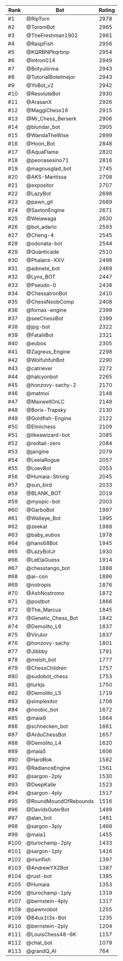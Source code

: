 Rank|Bot|Rating
---|---|---
#1|@RipTorn|2978
#2|@ToromBot|2965
#3|@TheFreshman1902|2961
#4|@RaspFish|2956
#5|@KQRBNPkqrbnp|2954
#6|@Intron014|2949
#7|@Botyuliirma|2943
#8|@TutorialBotelmejor|2943
#9|@YoBot_v2|2942
#10|@ResoluteBot|2930
#11|@ArasanX|2926
#12|@MaggiChess16|2915
#13|@Mr_Chess_Berserk|2906
#14|@blundar_bot|2905
#15|@WandaTheWise|2899
#16|@Hoon_Bot|2848
#17|@AquaFlame|2820
#18|@peonasesino71|2816
#19|@magnusglad_bot|2745
#20|@AKS-Mantissa|2708
#21|@expositor|2707
#22|@LazyBot|2698
#23|@pawn_git|2689
#24|@SaxtonEngine|2671
#25|@Weiawaga|2630
#26|@bot_adario|2593
#27|@Cheng-4|2545
#28|@odonata-bot|2544
#29|@Quanticade|2510
#30|@Phalanx-XXV|2498
#31|@admete_bot|2469
#32|@Lynx_BOT|2447
#33|@Pseudo-0|2438
#34|@ChessatronBot|2410
#35|@ChessNoobComp|2408
#36|@fornax-engine|2399
#37|@seeChessBot|2399
#38|@jpg-bot|2322
#39|@FataliiBot|2321
#40|@eubos|2305
#41|@Zagreus_Engine|2298
#42|@WolfuhfuhBot|2290
#43|@catriever|2272
#44|@halcyonbot|2265
#45|@honzovy-sachy-2|2170
#46|@matmoi|2148
#47|@MaxwellOnLC|2148
#48|@Boris-Trapsky|2130
#49|@Goldfish-Engine|2122
#50|@Elmichess|2109
#51|@likeawizard-bot|2085
#52|@redtail-zero|2084
#53|@jangine|2079
#54|@LeelaRogue|2057
#55|@LoevBot|2053
#56|@Humaia-Strong|2045
#57|@sun_bird|2033
#58|@BLANK_BOT|2019
#59|@myopic-bot|2003
#60|@GarboBot|1997
#61|@Walleye_Bot|1995
#62|@zeekat|1988
#63|@baby_eubos|1978
#64|@hans68Bot|1945
#65|@LazyBotJr|1930
#66|@LeElaGuess|1914
#67|@chesstango_bot|1888
#68|@ai-con|1886
#69|@notropis|1876
#70|@AshNostromo|1872
#71|@postbot|1866
#72|@The_Marcus|1845
#73|@Genetic_Chess_Bot|1842
#74|@Demolito_L6|1837
#75|@Virutor|1837
#76|@honzovy-sachy|1801
#77|@Jibbby|1791
#78|@melsh_bot|1777
#79|@ChessChildren|1757
#80|@sudobot_chess|1753
#81|@turkjs|1750
#82|@Demolito_L5|1719
#83|@simplexitor|1708
#84|@noobic_bot|1672
#85|@maia9|1664
#86|@schnecken_bot|1661
#87|@ArduChessBot|1657
#88|@Demolito_L4|1620
#89|@maia5|1606
#90|@HardRok|1582
#91|@RadianceEngine|1561
#92|@sargon-2ply|1530
#93|@DeepKalle|1523
#94|@sargon-4ply|1517
#95|@RoundMoundOfRebounds|1516
#96|@DavidsGuterBot|1489
#97|@alan_bot|1481
#98|@sargon-3ply|1468
#99|@maia1|1455
#100|@turochamp-2ply|1433
#101|@sargon-1ply|1416
#102|@munfish|1397
#103|@AndrewYXZBot|1387
#104|@rust-bot|1385
#105|@Humaia|1353
#106|@turochamp-1ply|1319
#107|@bernstein-4ply|1317
#108|@pawnrobot|1255
#109|@B4ux1t3s-Bot|1235
#110|@bernstein-2ply|1204
#111|@LouisChess48-6K|1157
#112|@chat_bot|1079
#113|@grandQ_AI|764
